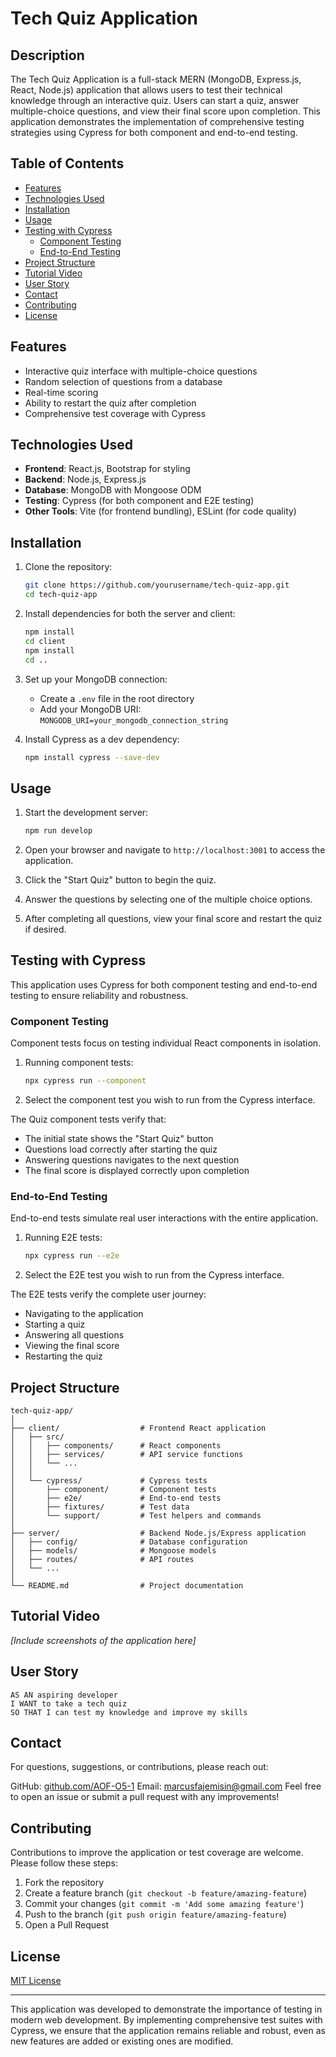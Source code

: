 # Tech Quiz Application

## Description

The Tech Quiz Application is a full-stack MERN (MongoDB, Express.js, React, Node.js) application that allows users to test their technical knowledge through an interactive quiz. Users can start a quiz, answer multiple-choice questions, and view their final score upon completion. This application demonstrates the implementation of comprehensive testing strategies using Cypress for both component and end-to-end testing.

## Table of Contents

- [Features](#features)
- [Technologies Used](#technologies-used)
- [Installation](#installation)
- [Usage](#usage)
- [Testing with Cypress](#testing-with-cypress)
  - [Component Testing](#component-testing)
  - [End-to-End Testing](#end-to-end-testing)
- [Project Structure](#project-structure)
- [Tutorial Video](#video)
- [User Story](#user-story)
- [Contact](#contact)
- [Contributing](#contributing)
- [License](#license)

## Features

- Interactive quiz interface with multiple-choice questions
- Random selection of questions from a database
- Real-time scoring
- Ability to restart the quiz after completion
- Comprehensive test coverage with Cypress

## Technologies Used

- **Frontend**: React.js, Bootstrap for styling
- **Backend**: Node.js, Express.js
- **Database**: MongoDB with Mongoose ODM
- **Testing**: Cypress (for both component and E2E testing)
- **Other Tools**: Vite (for frontend bundling), ESLint (for code quality)

## Installation

1. Clone the repository:
   ```bash
   git clone https://github.com/yourusername/tech-quiz-app.git
   cd tech-quiz-app
   ```

2. Install dependencies for both the server and client:
   ```bash
   npm install
   cd client
   npm install
   cd ..
   ```

3. Set up your MongoDB connection:
   - Create a `.env` file in the root directory
   - Add your MongoDB URI: `MONGODB_URI=your_mongodb_connection_string`

4. Install Cypress as a dev dependency:
   ```bash
   npm install cypress --save-dev
   ```

## Usage

1. Start the development server:
   ```bash
   npm run develop
   ```

2. Open your browser and navigate to `http://localhost:3001` to access the application.

3. Click the "Start Quiz" button to begin the quiz.

4. Answer the questions by selecting one of the multiple choice options.

5. After completing all questions, view your final score and restart the quiz if desired.

## Testing with Cypress

This application uses Cypress for both component testing and end-to-end testing to ensure reliability and robustness.

### Component Testing

Component tests focus on testing individual React components in isolation.

1. Running component tests:
   ```bash
   npx cypress run --component
   ```

2. Select the component test you wish to run from the Cypress interface.

The Quiz component tests verify that:
- The initial state shows the "Start Quiz" button
- Questions load correctly after starting the quiz
- Answering questions navigates to the next question
- The final score is displayed correctly upon completion

### End-to-End Testing

End-to-end tests simulate real user interactions with the entire application.

1. Running E2E tests:
   ```bash
   npx cypress run --e2e
   ```

2. Select the E2E test you wish to run from the Cypress interface.

The E2E tests verify the complete user journey:
- Navigating to the application
- Starting a quiz
- Answering all questions
- Viewing the final score
- Restarting the quiz

## Project Structure

```
tech-quiz-app/
│
├── client/                  # Frontend React application
│   ├── src/
│   │   ├── components/      # React components
│   │   ├── services/        # API service functions
│   │   └── ...
│   │
│   └── cypress/             # Cypress tests
│       ├── component/       # Component tests
│       ├── e2e/             # End-to-end tests
│       ├── fixtures/        # Test data
│       └── support/         # Test helpers and commands
│
├── server/                  # Backend Node.js/Express application
│   ├── config/              # Database configuration
│   ├── models/              # Mongoose models
│   ├── routes/              # API routes
│   └── ...
│
└── README.md                # Project documentation
```

## Tutorial Video

*[Include screenshots of the application here]*

## User Story

```
AS AN aspiring developer
I WANT to take a tech quiz
SO THAT I can test my knowledge and improve my skills
```

## Contact
For questions, suggestions, or contributions, please reach out:

GitHub: [github.com/AOF-O5-1](https://github.com/AOF-O5-1)
Email: marcusfajemisin@gmail.com
Feel free to open an issue or submit a pull request with any improvements!

## Contributing

Contributions to improve the application or test coverage are welcome. Please follow these steps:

1. Fork the repository
2. Create a feature branch (`git checkout -b feature/amazing-feature`)
3. Commit your changes (`git commit -m 'Add some amazing feature'`)
4. Push to the branch (`git push origin feature/amazing-feature`)
5. Open a Pull Request

## License

[MIT License](LICENSE)

---

This application was developed to demonstrate the importance of testing in modern web development. By implementing comprehensive test suites with Cypress, we ensure that the application remains reliable and robust, even as new features are added or existing ones are modified.